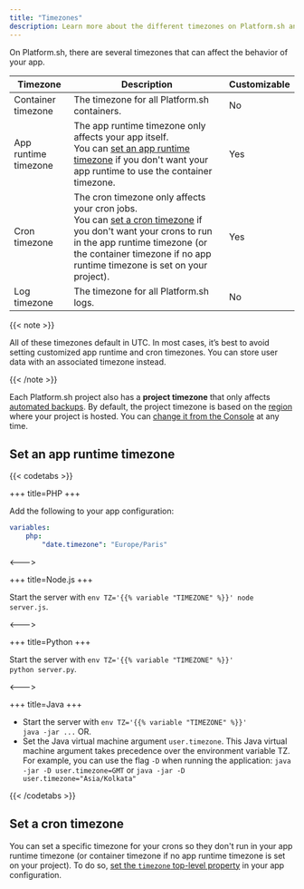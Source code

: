 ```yaml
---
title: "Timezones"
description: Learn more about the different timezones on Platform.sh and when you can customize them.
---
```


On Platform.sh, there are several timezones that can affect the behavior of your app.

| Timezone             | Description                                  |Customizable  |
|----------------------|----------------------------------------------|--------------|
| Container timezone   | The timezone for all Platform.sh containers. |No            |
| App runtime timezone | The app runtime timezone only affects your app itself. <BR>You can [set an app runtime timezone](#set-an-app-runtime-timezone) if you don't want your app runtime to use the container timezone.                 | Yes         |
| Cron timezone        | The cron timezone only affects your cron jobs. <BR>You can [set a cron timezone](#set-a-cron-timezone) if you don't want your crons to run in the app runtime timezone (or the container timezone if no app runtime timezone is set on your project).                          | Yes         |
| Log timezone         | The timezone for all Platform.sh logs.       | No           |

{{< note >}}

All of these timezones default in UTC.
In most cases, it’s best to avoid setting customized app runtime and cron timezones.
You can store user data with an associated timezone instead.

{{< /note >}}

Each Platform.sh project also has a **project timezone** that only affects [automated backups](../environments/backup.md#use-automated-backups).
By default, the project timezone is based on the [region](../development/regions.md) where your project is hosted.
You can [change it from the Console](../projects/change-project-timezone.md) at any time.

## Set an app runtime timezone

{{< codetabs >}}

+++
title=PHP
+++

Add the following to your app configuration:

```yaml {location=".platform.app.yaml"}
variables:
    php:
        "date.timezone": "Europe/Paris"
```

<--->

+++
title=Node.js
+++

Start the server with <code>env TZ='{{% variable "TIMEZONE" %}}' node server.js</code>.

<--->

+++
title=Python
+++

Start the server with <code>env TZ='{{% variable "TIMEZONE" %}}' python server.py</code>.

<--->

+++
title=Java
+++

- Start the server with <code>env TZ='{{% variable "TIMEZONE" %}}' java -jar ...</code> OR.
- Set the Java virtual machine argument `user.timezone`.
  This Java virtual machine argument takes precedence over the environment variable TZ.
  For example, you can use the flag `-D` when running the application:
  `java -jar -D user.timezone=GMT` or `java -jar -D user.timezone="Asia/Kolkata"`

{{< /codetabs >}}

## Set a cron timezone

You can set a specific timezone for your crons so they don't run in your app runtime timezone (or container timezone if no app runtime timezone is set on your project).
To do so, [set the `timezone` top-level property](../create-apps/app-reference.md#top-level-properties) in your app configuration.